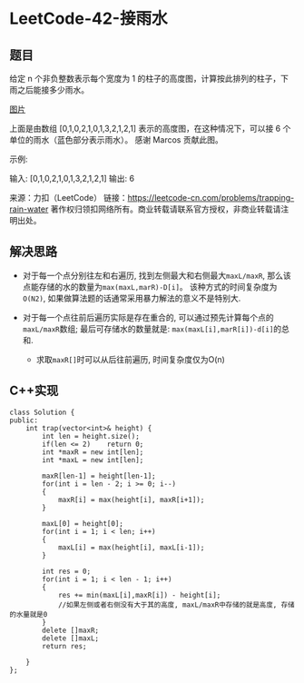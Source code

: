 # LeetCode-42-接雨水

## 题目
给定 n 个非负整数表示每个宽度为 1 的柱子的高度图，计算按此排列的柱子，下雨之后能接多少雨水。

[图片](https://assets.leetcode-cn.com/aliyun-lc-upload/uploads/2018/10/22/rainwatertrap.png)

上面是由数组 [0,1,0,2,1,0,1,3,2,1,2,1] 表示的高度图，在这种情况下，可以接 6 个单位的雨水（蓝色部分表示雨水）。 感谢 Marcos 贡献此图。

示例:

输入: [0,1,0,2,1,0,1,3,2,1,2,1]
输出: 6

来源：力扣（LeetCode）
链接：https://leetcode-cn.com/problems/trapping-rain-water
著作权归领扣网络所有。商业转载请联系官方授权，非商业转载请注明出处。

## 解决思路

* 对于每一个点分别往左和右遍历, 找到左侧最大和右侧最大`maxL/maxR`, 那么该点能存储的水的数量为`max(maxL,marR)-D[i]`。 该种方式的时间复杂度为`O(N2)`, 如果做算法题的话通常采用暴力解法的意义不是特别大.

* 对于每一个点往前后遍历实际是存在重合的, 可以通过预先计算每个点的`maxL/maxR`数组; 最后可存储水的数量就是: `max(maxL[i],marR[i])-d[i]`的总和.

	* 求取`maxR[]`时可以从后往前遍历, 时间复杂度仅为O(n)

## C++实现
```
class Solution {
public:
    int trap(vector<int>& height) {
    	int len = height.size();
    	if(len <= 2)	return 0;
    	int *maxR = new int[len];
    	int *maxL = new int[len];

    	maxR[len-1] = height[len-1]; 
    	for(int i = len - 2; i >= 0; i--)
    	{
    		maxR[i] = max(height[i], maxR[i+1]);
    	}

    	maxL[0] = height[0];
    	for(int i = 1; i < len; i++)
    	{
    		maxL[i] = max(height[i], maxL[i-1]);
    	}

    	int res = 0;
    	for(int i = 1; i < len - 1; i++)
    	{
    		res += min(maxL[i],maxR[i]) - height[i];
    		//如果左侧或者右侧没有大于其的高度, maxL/maxR中存储的就是高度, 存储的水量就是0
    	}
        delete []maxR;
        delete []maxL;
    	return res;

    }
};
```